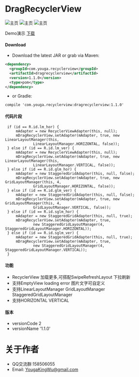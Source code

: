 # DragRecyclerView


![主页](https://github.com/YougaKing/SwipeRecyclerView/blob/master/Res/grid.png)
![主页](https://github.com/YougaKing/SwipeRecyclerView/blob/master/Res/stage_grid.png)
![主页](https://github.com/YougaKing/SwipeRecyclerView/blob/master/Res/haha.gif)

Demo演示 [下载](https://github.com/YougaKing/SwipeRecyclerView/blob/master/Res/app-release.apk)

#### Download
* Download the latest JAR or grab via Maven:
```xml
<dependency>
  <groupId>com.youga.recyclerview</groupId>
  <artifactId>dragrecyclerview</artifactId>
  <version>1.1.0</version>
  <type>pom</type>
</dependency>
```
* or Gradle:
```
compile 'com.youga.recyclerview:dragrecyclerview:1.1.0'
```
#### 代码片段
```
 if (id == R.id.lm_hor) {
     mAdapter = new RecyclerViewAdapter(this, null);
     mDragRecyclerView.setAdapter(mAdapter, true, new LinearLayoutManager(this,
             LinearLayoutManager.HORIZONTAL, false));
 } else if (id == R.id.lm_ver) {
     mAdapter = new RecyclerViewAdapter(this, null);
     mDragRecyclerView.setAdapter(mAdapter, true, new LinearLayoutManager(this,
             LinearLayoutManager.VERTICAL, false));
 } else if (id == R.id.glm_hor) {
     mAdapter = new StaggeredGridAdapter(this, null, false);
     mDragRecyclerView.setAdapter(mAdapter, true, new GridLayoutManager(this, 4,
             GridLayoutManager.HORIZONTAL, false));
 } else if (id == R.id.glm_ver) {
     mAdapter = new StaggeredGridAdapter(this, null, false);
     mDragRecyclerView.setAdapter(mAdapter, true, new GridLayoutManager(this, 4,
             GridLayoutManager.VERTICAL, false));
 } else if (id == R.id.sglm_hor) {
     mAdapter = new StaggeredGridAdapter(this, null, true);
     mDragRecyclerView.setAdapter(mAdapter, true,
             new StaggeredGridLayoutManager(4, StaggeredGridLayoutManager.HORIZONTAL));
 } else if (id == R.id.sglm_ver) {
     mAdapter = new StaggeredGridAdapter(this, null, true);
     mDragRecyclerView.setAdapter(mAdapter, true,
             new StaggeredGridLayoutManager(4, StaggeredGridLayoutManager.VERTICAL));
 }

```


#### 功能
* RecyclerView 加载更多,可搭配SwipeRefreshLayout 下拉刷新
* 支持EmptyView loading error 图片文字可自定义
* 支持LinearLayoutManager GridLayoutManager StaggeredGridLayoutManager
* 支持HORIZONTAL VERTICAL

#### 版本
* versionCode 2
* versionName '1.1.0'

# 关于作者
* QQ交流群:158506055
* Email: YougaKingWu@gmail.com
